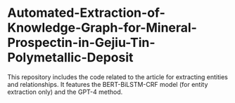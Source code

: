 # Automated-Extraction-of-Knowledge-Graph-for-Mineral-Prospectin-in-Gejiu-Tin-Polymetallic-Deposit
This repository includes the code related to the article for extracting entities and relationships. It features the BERT-BiLSTM-CRF model (for entity extraction only) and the GPT-4 method.
